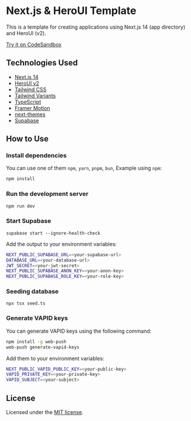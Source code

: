 # Next.js & HeroUI Template

This is a template for creating applications using Next.js 14 (app directory) and HeroUI (v2).

[Try it on CodeSandbox](https://githubbox.com/heroui-inc/heroui/next-app-template)

## Technologies Used

- [Next.js 14](https://nextjs.org/docs/getting-started)
- [HeroUI v2](https://heroui.com/)
- [Tailwind CSS](https://tailwindcss.com/)
- [Tailwind Variants](https://tailwind-variants.org)
- [TypeScript](https://www.typescriptlang.org/)
- [Framer Motion](https://www.framer.com/motion/)
- [next-themes](https://github.com/pacocoursey/next-themes)
- [Supabase](https://supabase.com/)

## How to Use

### Install dependencies

You can use one of them `npm`, `yarn`, `pnpm`, `bun`, Example using `npm`:

```bash
npm install
```

### Run the development server

```bash
npm run dev
```

### Start Supabase
```shell
supabase start --ignore-health-check
```

Add the output to your environment variables:
```bash
NEXT_PUBLIC_SUPABASE_URL=<your-supabase-url>
DATABASE_URL=<your-database-url>
JWT_SECRET=<your-jwt-secret>
NEXT_PUBLIC_SUPABASE_ANON_KEY=<your-anon-key>
NEXT_PUBLIC_SUPABASE_ROLE_KEY=<your-role-key>
```

### Seeding database
```shell
npx tsx seed.ts
```

### Generate VAPID keys

You can generate VAPID keys using the following command:

```bash
npm install -g web-push
web-push generate-vapid-keys
```
Add them to your environment variables:

```bash
NEXT_PUBLIC_VAPID_PUBLIC_KEY=<your-public-key>
VAPID_PRIVATE_KEY=<your-private-key>
VAPID_SUBJECT=<your-subject>
```

## License

Licensed under the [MIT license](https://github.com/heroui-inc/next-app-template/blob/main/LICENSE).
